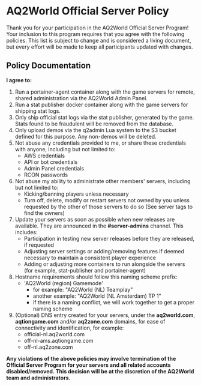# AQ2World Official Server Policy

Thank you for your participation in the AQ2World Official Server Program!  Your inclusion to this program requires that you agree with the following policies.  This list is subject to change and is considered a living document, but every effort will be made to keep all participants updated with changes.

## Policy Documentation
**I agree to:**

1. Run a portainer-agent container along with the game servers for remote, shared administration via the AQ2World Admin Panel.
2. Run a stat publisher docker container along with the game servers for shipping stat logs.
3. Only ship official stat logs via the stat publisher, generated by the game.  Stats found to be fraudulent will be removed from the database.
4. Only upload demos via the q2admin Lua system to the S3 bucket defined for this purpose.  Any non-demos will be deleted.
5. Not abuse any credentials provided to me, or share these credentials with anyone, including but not limited to:
    * AWS credentials
    * API or bot credentials
    * Admin Panel credentials
    * RCON passwords
6. Not abuse my ability to administrate other members' servers, including but not limited to:
    * Kicking/banning players unless necessary
    * Turn off, delete, modify or restart servers not owned by you unless requested by the other of those servers to do so (See server tags to find the owners)
7. Update your servers as soon as possible when new releases are available.  They are announced in the **#server-admins** channel.  This includes:
    * Participation in testing new server releases before they are released, if requested
    * Adjusting server settings or adding/removing features if deemed necessary to maintain a consistent player experience
    * Adding or adjusting more containers to run alongside the servers (for example, stat-publisher and portainer-agent)
8. Hostname requirements should follow this naming scheme prefix:
    * 'AQ2World (region) Gamemode'
      * for example: "AQ2World (NL) Teamplay"
      * another example: "AQ2World (NL Amsterdam) TP 1"
      * if there is a naming conflict, we will work together to get a proper naming scheme
9. (Optional) DNS entry created for your servers, under the **aq2world.com**, **aqtiongame.com** and/or **aq2zone.com** domains, for ease of connectivity and identification, for example:
    * official-nl.aq2world.com
    * off-nl-ams.aqtiongame.com
    * off-nl.aq2zone.com

**Any violations of the above policies may involve termination of the Official Server Program for your servers and all related accounts disabled/removed.  This decision will be at the discretion of the AQ2World team and administrators.**
